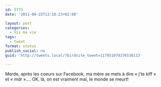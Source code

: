 ```yaml
---
id: 5773
date: '2011-09-25T13:18:23+02:00'

layout: post
categories:
  - Vis ma vie
tags:
  - tweet
format: status
publish_social: no
guid: 'http://tweets.local/?birdsite_tweet=117951078376538113'

---
```


Merde, après les coeurs sur Facebook, ma mère se mets à dire « j’te kiff » et « mdr »…. OK, là, on est vraiment mal, le monde se meurt!